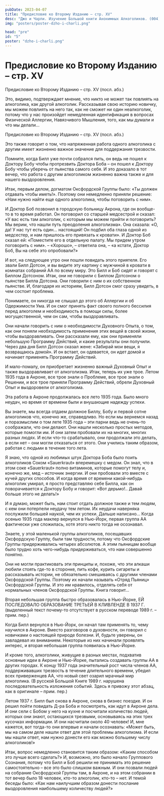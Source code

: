 ```yaml
---
pubDate: 2023-04-07
title: "Предисловие ко Второму Изданию – стр. XV"
desc: "Джо и Чарли. Изучение Большой книги Анонимных Алкоголиков. (004)"
img: "posters/poster-dzho-i-charli.png"

head: "pre"
id: "5"
poster: "dzho-i-charli.png"
---
```


# Предисловие ко Второму Изданию – стр. XV

Предисловие ко Второму Изданию – стр. XV (посл. абз.)

Это, видимо, подтверждает мнение, что никто не может так повлиять на алкоголика, как другой алкоголик.
Рассказывая свою историю новичку, мы можем повлиять на него так, как не сможет ни один неалкоголик, потому что у нас произойдет немедленная идентификация в вопросах Физической Аллергии, Навязчивого Мышления, того, как мы думали и что мы делали…

Предисловие ко Второму Изданию – стр. XV (посл. абз.)

Это также говорит о том, что напряженная работа одного алкоголика с другим имеет жизненно важное значение для поддержания трезвости.

Помните, когда Билл уже почти собрался пить, он ведь не пошел к Доктору Бобу чтобы протрезвить Доктора Боба – он пошел к Доктору Бобу чтобы уберечь от пьянства самого себя. И это доказало в тот вечер, что работа с другим алкоголиком жизненно важна также и для нашего выздоровления.

Итак, первым делом, догматом Оксфордской Группы было: «Ты должен отдавать чтобы иметь!». Поэтому они немедленно приняли решение: «Нам нужно найти еще одного алкоголика, чтобы поговорить с ним».

И Доктор Боб позвонил в городскую больницу Акрона, где он вообще-то в то время работал. Он поговорил со старшей медсестрой и сказал: «У вас есть там алкоголик, с которым мы можем прийти и поговорить? Мы верим, что нашли путь преодоления алкоголизма». Она сказала: «О, да! У нас тут есть один… настоящий! Он подбил оба глаза одной из медсестер, и нам пришлось его привязать к кровати». И Доктор Боб сказал ей: «Поместите его в отдельную палату. Мы придем утром поговорить с ним». – «Хорошо», – ответила она, – «а кстати, Доктор Боб, Вы на себе это опробовали?»

И вот, на следующее утро они пошли повидать этого приятеля. Его звали Билл Дотсон, и вы видите эту картину с мужчиной в кровати в комнатах собраний АА по всему миру. Это Билл и Боб сидят и говорят с Биллом Дотсоном. Итак, они не говорили с Биллом Дотсоном о пьянстве Билла Дотсона. Они говорили с ним о их собственном пьянстве. И, благодаря их историям, Билл Дотсон смог сразу увидеть, в чем состоит проблема.

Понимаете, он никогда не слышал до этого об Аллергии и об Одержимости Ума. И он смог принять факт своего полного бессилия перед алкоголем и необходимость в помощи силы, более могущественной, чем он сам, чтобы выздоравливать.

Они начали говорить с ним о необходимости Духовного Опыта, о том, как они поняли необходимость применения этих вещей в своей жизни, чтобы выздоравливать. Они рассказали ему, как они применяли небольшую Программу Действий, и какие результаты они получили. Через два дня Билл Дотсон сказал жене: «Забирай мои вещи, я возвращаюсь домой». И он встает, он одевается, он идет домой и начинает применять Программу Действий.

И мало-помалу, он приобретает жизненно важный Духовный Опыт и также выздоравливает от алкоголизма.
Итак, теперь их уже трое. Летом 1935 года в Акроне, все трое знали о Проблеме, все трое знали о Решении, и все трое приняли Программу Действий, обрели Духовный Опыт и выздоровели от алкоголизма.

Эта работа в Акроне продолжалась все лето 1935 года. Было много неудач, но время от времени были и внушающие надежду успехи.

Вы знаете, мы всегда отдаем должное Биллу, Бобу и первой сотне алкоголиков что, конечно же, справедливо. Но если мы вернемся назад и поразмыслим о том лете 1935 года – эти парни ведь не очень-то соображали, что они делают. Они нашли несколько простых методов, которые помогли им. И они затем пробовали их на многих, многих разных людях. И если что-то срабатывало, они продолжали это делать, а если нет – они могли отказаться от этого. Они учились таким образом, работая с людьми в течение того лета.

Я знаю, что одной из любимых штук Доктора Боба было поить алкоголиков Соком «Sauerkraut» вперемешку с медом. Он знал, что в этом соке «Sauerkraut» полно витаминов, которые помогут телу и, конечно же, мед – источник энергии. И они пробовали это вместе с кучей других способов. И когда время от времени какой-нибудь алкоголик умирал, я просто представляю себе Билла, как он поворачивается к Доктору Бобу и говорит: «Вот дерьмо!.. Давай больше этого не делать!»

И я думаю, может быть, нам стоит отдать должное также и тем людям, с кем они потерпели неудачу тем летом. Их неудачи наверняка послужили большей наукой, чем их успехи. Дальше написано…
Когда осенью 1935 года маклер вернулся в Нью-Йорк, первая группа АА фактически уже сложилась, хотя этого никто тогда не осознавал.

Знаете, у этой маленькой группы алкоголиков, посещавших Оксфордскую Группу, были там трудности, потому что Оксфордские Группы придерживались четырех абсолютов. А этим пьяницам вообще было трудно хоть чего-нибудь придерживаться, что нам совершенно понятно.

Они не могли практиковать эти принципы и, похоже, что эти алкаши любили стоять где-то в сторонке, пить кофе, курить сигареты и рассказывать истории, не обязательно смешиваясь с другими членами Оксфордской Группы. Поэтому их начали называть «Отряд Пьяниц» Оксфордской Группы. И это им нравилось, отделять себя от нормальных членов Оксфордской Группы. Книга говорит…

Вторая небольшая группа быстро образовалась в Нью-Йорке, ЕЙ ПОСЛЕДОВАЛО ОБРАЗОВАНИЕ ТРЕТЬЕЙ В КЛИВЛЕНДЕ В 1937 Г. (выделенный текст почему-то отсутствует в русском переводе 1989 г. – прим. пер.)

Когда Билл вернулся в Нью-Йорк, он начал там применять то, чему научился в Акроне. Вместо разговоров о духовности, он говорил с новичками о настоящей природе болезни. И, будьте уверены, он завладевал их вниманием. Некоторые из них начинали проявлять интерес, и вторая небольшая группа появилась в Нью-Йорке.

И кроме того, алкоголики, живущие в разных местах, подхватив основные идеи в Акроне и Нью-Йорке, пытались создавать группы АА в других городах. К концу 1937 года значительный рост числа членов АА, поддерживавших трезвость в течение длительного времени, убедил всех приверженцев АА, что новый свет озарил мрачный мир алкоголика. (В русской Большой Книге 1989 г. нарушена последовательность изложения событий. Здесь я привожу этот абзац, как в оригинале – прим. пер.)

Летом 1937 г. Билл был снова в Акроне, снова в бизнес поездке. И он решил пойти повидать Д-ра Боба и посмотреть, как идут в Акроне дела. И они сели с Бобом у него на кухне и посчитали количество людей, которых они знают, остающихся трезвыми, основываясь на этих трех кусочках информации. И они насчитали около 40 человек! И, мне кажется, вот тогда-то они впервые и начали осознавать: «Может быть, мы на самом деле нашли ответ для этой проблемы алкоголизма. И если мы нашли ответ, нам нужно донести его как можно большему числу алкоголиков!»

Итак, вопрос немедленно становится таким образом: «Каким способом это лучше всего сделать?» И, возможно, это было начало Группового Сознания, потому что Билл и Боб решили не принимать это решение самостоятельно – все это было слишком важным. И они позвали людей на собрание Оксфордской Группы там, в Акроне, и на этом собрании в тот вечер было 18 человек, кто-то алкоголик, кто-то – нет. И темой беседы было: «Как нам наилучшим образом донести послание выздоровления наибольшему количеству людей?»
